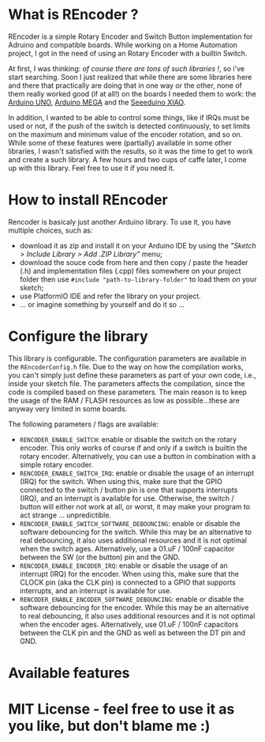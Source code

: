 # What is REncoder ?

REncoder is a simple Rotary Encoder and Switch Button implementation for Adruino and compatible boards.
While working on a Home Automation project, I got in the need of using an Rotary Encoder with a builtin Switch. 

At first, I was thinking: *of course there are tons of such libraries !*, so i've start searching. Soon I just realized that while there are some libraries here and there that practically are doing that in one way or the other, none of them really worked good (if at all!) on the boards I needed them to work: the [Arduino UNO](https://store.arduino.cc/arduino-uno-rev3), [Arduino MEGA](https://store.arduino.cc/arduino-mega-2560-rev3) and the [Seeeduino XIAO](https://www.seeedstudio.com/Seeeduino-XIAO-Arduino-Microcontroller-SAMD21-Cortex-M0+-p-4426.html). 

In addition, I wanted to be able to control some things, like if IRQs must be used or not, if the push of the switch is detected continuously, to set limits on the maximum and minimum value of the encoder rotation, and so on. While some of these features were (partially) available in some other libraries, I wasn't satisfied with the results, so it was the time to get to work and create a such library. A few hours and two cups of caffe later, I come up with this library. Feel free to use it if you need it.

# How to install REncoder

Rencoder is basicaly just another Arduino library. To use it, you have multiple choices, such as:
- download it as zip and install it on your Arduino IDE by using the *"Sketch > Include Library > Add .ZIP Library"* menu;
- download the souce code from here and then copy / paste the header (.h) and implementation files (.cpp) files somewhere on your project folder then use ```#include "path-to-library-folder"``` to load them on your sketch;
- use PlatformIO IDE and refer the library on your project.
- ... or imagine something by yourself and do it so ...

# Configure the library

This library is configurable. The configuration parameters are available in the ```REncoderConfig.h``` file. Due to the way on how the compilation works, you can't simply just define these parameters as part of your own code, i.e., inside your sketch file. The parameters affects the compilation, since the code is compiled based on these parameters. The main reason is to keep the usage of the RAM / FLASH resources as low as possible...these are anyway very limited in some boards.

The following parameters / flags are available:

- ```RENCODER_ENABLE_SWITCH```: enable or disable the switch on the rotary encoder. This only works of course if and only if a switch is builtin the rotary encoder. Alternatively, you can use a button in combination with a simple rotary encoder.
- ```RENCODER_ENABLE_SWITCH_IRQ```: enable or disable the usage of an interrupt (IRQ) for the switch. When using this, make sure that the GPIO connected to the switch / button pin is one that supports interrupts (IRQ), and an interrupt is available for use. Otherwise, the switch / button will either not work at all, or  worst, it may make your program to act strange ... unpredictible.
- ```RENCODER_ENABLE_SWITCH_SOFTWARE_DEBOUNCING```: enable or disable the software debouncing for the switch. While this may be an alternative to real debouncing, it also uses additional resources and it is not optimal when the switch ages. Alternatively, use a 01.uF / 100nF capacitor between the SW (or the button) pin and the GND.
- ```RENCODER_ENABLE_ENCODER_IRQ```: enable or disable the usage of an interrupt (IRQ) for the encoder. When using this, make sure that the CLOCK pin (aka the CLK pin) is connected to a GPIO that supports interrupts, and an interrupt is available for use.
- ```RENCODER_ENABLE_ENCODER_SOFTWARE_DEBOUNCING```: enable or disable the software debouncing for the encoder. While this may be an alternative to real debouncing, it also uses additional resources and it is not optimal when the encoder ages. Alternatively, use 01.uF / 100nF capacitors between the CLK pin and the GND as well as between the DT pin and GND.

# Available features

# MIT License - feel free to use it as you like, but don't blame me :)

